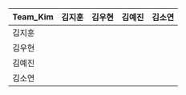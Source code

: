 
| Team_Kim | 김지훈 | 김우현 | 김예진 | 김소연 |
|----------|----------|----------|----------|----------|
| 김지훈 |  |  |  |  |
| 김우현 |  |  |  |  |
| 김예진 |  |  |  |  |
| 김소연 |  |  |  |  |
